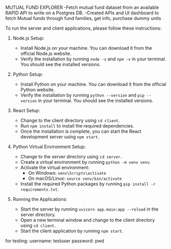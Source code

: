 
MUTUAL FUND EXPLORER
-Fetch mutual fund dataset from an available RAPID API to write on a Postgres DB.
-Created APIs and UI dashboard to fetch Mutual funds through fund families, get info, purchase dummy units


To run the server and client applications, please follow these instructions:

1. Node.js Setup:
    - Install Node.js on your machine. You can download it from the official Node.js website.
    - Verify the installation by running `node -v` and `npm -v` in your terminal. You should see the installed versions.

2. Python Setup:
    - Install Python on your machine. You can download it from the official Python website.
    - Verify the installation by running `python --version` and `pip --version` in your terminal. You should see the installed versions.

3. React Setup:
    - Change to the client directory using `cd client`.
    - Run `npm install` to install the required dependencies.
    - Once the installation is complete, you can start the React development server using `npm start`.

4. Python Virtual Environment Setup:
    - Change to the server directory using `cd server`.
    - Create a virtual environment by running `python -m venv venv`.
    - Activate the virtual environment:
      - On Windows: `venv\Scripts\activate`
      - On macOS/Linux: `source venv/bin/activate`
    - Install the required Python packages by running `pip install -r requirements.txt`.

5. Running the Applications:
    - Start the server by running `uvicorn app.main:app --reload` in the server directory.
    - Open a new terminal window and change to the client directory using `cd client`.
    - Start the client application by running `npm start`.


for testing:
username: testuser
password: pwd